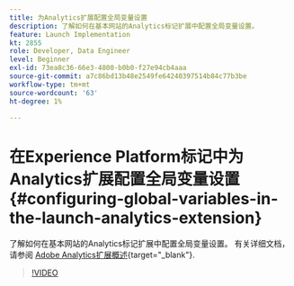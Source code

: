 ```yaml
---
title: 为Analytics扩展配置全局变量设置
description: 了解如何在基本网站的Analytics标记扩展中配置全局变量设置。
feature: Launch Implementation
kt: 2855
role: Developer, Data Engineer
level: Beginner
exl-id: 73ea8c36-66e3-4800-b0b0-f27e94cb4aaa
source-git-commit: a7c86bd13b48e2549fe64240397514b84c77b3be
workflow-type: tm+mt
source-wordcount: '63'
ht-degree: 1%

---
```


# 在Experience Platform标记中为Analytics扩展配置全局变量设置 {#configuring-global-variables-in-the-launch-analytics-extension}

了解如何在基本网站的Analytics标记扩展中配置全局变量设置。 有关详细文档，请参阅 [Adobe Analytics扩展概述](https://experienceleague.adobe.com/docs/experience-platform/tags/extensions/client/analytics/overview.html?lang=zh-Hans){target="_blank"}.

>[!VIDEO](https://video.tv.adobe.com/v/27181/?quality=12&learn=on)
